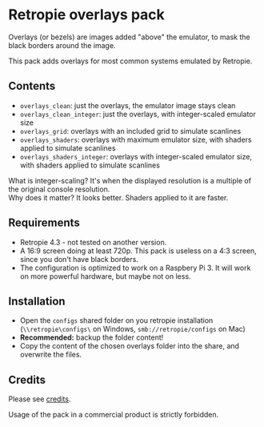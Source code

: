 # Retropie overlays pack

Overlays (or bezels) are images added "above" the emulator, to mask the black borders around the image.

This pack adds overlays for most common systems emulated by Retropie.

## Contents

- `overlays_clean`: just the overlays, the emulator image stays clean
- `overlays_clean_integer`: just the overlays, with integer-scaled emulator size
- `overlays_grid`: overlays with an included grid to simulate scanlines
- `overlays_shaders`: overlays with maximum emulator size, with shaders applied to simulate scanlines
- `overlays_shaders_integer`: overlays with integer-scaled emulator size, with shaders applied to simulate scanlines

What is integer-scaling? It's when the displayed resolution is a multiple of the original console resolution.  
Why does it matter? It looks better. Shaders applied to it are faster.

## Requirements

- Retropie 4.3 - not tested on another version.
- A 16:9 screen doing at least 720p. This pack is useless on a 4:3 screen, since you don't have black borders.
- The configuration is optimized to work on a Raspbery Pi 3. It will work on more powerful hardware, but maybe not on less.

## Installation

- Open the `configs` shared folder on you retropie installation (`\\retropie\configs\` on Windows, `smb://retropie/configs` on Mac)
- **Recommended:** backup the folder content!
- Copy the content of the chosen overlays folder into the share, and overwrite the files.

## Credits

Please see [credits](CREDITS.md).

Usage of the pack in a commercial product is strictly forbidden.
